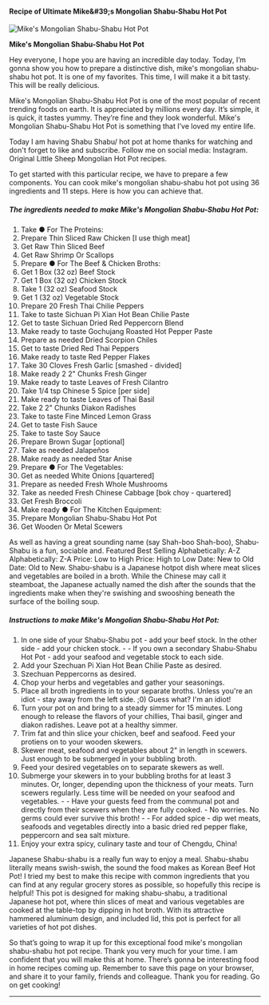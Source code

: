             

#### Recipe of Ultimate Mike&amp;#39;s Mongolian Shabu-Shabu Hot Pot

![Mike's Mongolian Shabu-Shabu Hot Pot](https://img-global.cpcdn.com/recipes/acc7e410981f43c5/751x532cq70/mikes-mongolian-shabu-shabu-hot-pot-recipe-main-photo.jpg)

**Mike's Mongolian Shabu-Shabu Hot Pot**

Hey everyone, I hope you are having an incredible day today. Today, I’m gonna show you how to prepare a distinctive dish, mike's mongolian shabu-shabu hot pot. It is one of my favorites. This time, I will make it a bit tasty. This will be really delicious.

Mike's Mongolian Shabu-Shabu Hot Pot is one of the most popular of recent trending foods on earth. It is appreciated by millions every day. It’s simple, it is quick, it tastes yummy. They’re fine and they look wonderful. Mike's Mongolian Shabu-Shabu Hot Pot is something that I’ve loved my entire life.

Today I am having Shabu Shabu/ hot pot at home thanks for watching and don't forget to like and subscribe. Follow me on social media: Instagram. Original Little Sheep Mongolian Hot Pot recipes.

To get started with this particular recipe, we have to prepare a few components. You can cook mike's mongolian shabu-shabu hot pot using 36 ingredients and 11 steps. Here is how you can achieve that.

##### The ingredients needed to make Mike's Mongolian Shabu-Shabu Hot Pot:

1.  Take ● For The Proteins:
2.  Prepare Thin Sliced Raw Chicken \[I use thigh meat\]
3.  Get Raw Thin Sliced Beef
4.  Get Raw Shrimp Or Scallops
5.  Prepare ● For The Beef & Chicken Broths:
6.  Get 1 Box (32 oz) Beef Stock
7.  Get 1 Box (32 oz) Chicken Stock
8.  Take 1 (32 oz) Seafood Stock
9.  Get 1 (32 oz) Vegetable Stock
10.  Prepare 20 Fresh Thai Chilie Peppers
11.  Take to taste Sichuan Pi Xian Hot Bean Chilie Paste
12.  Get to taste Sichuan Dried Red Peppercorn Blend
13.  Make ready to taste Gochujang Roasted Hot Pepper Paste
14.  Prepare as needed Dried Scorpion Chiles
15.  Get to taste Dried Red Thai Peppers
16.  Make ready to taste Red Pepper Flakes
17.  Take 30 Cloves Fresh Garlic \[smashed - divided\]
18.  Make ready 2 2" Chunks Fresh Ginger
19.  Make ready to taste Leaves of Fresh Cilantro
20.  Take 1/4 tsp Chinese 5 Spice \[per side\]
21.  Make ready to taste Leaves of Thai Basil
22.  Take 2 2" Chunks Diakon Radishes
23.  Take to taste Fine Minced Lemon Grass
24.  Get to taste Fish Sauce
25.  Take to taste Soy Sauce
26.  Prepare Brown Sugar \[optional\]
27.  Take as needed Jalapeños
28.  Make ready as needed Star Anise
29.  Prepare ● For The Vegetables:
30.  Get as needed White Onions \[quartered\]
31.  Prepare as needed Fresh Whole Mushrooms
32.  Take as needed Fresh Chinese Cabbage \[bok choy - quartered\]
33.  Get Fresh Broccoli
34.  Make ready ● For The Kitchen Equipment:
35.  Prepare Mongolian Shabu-Shabu Hot Pot
36.  Get Wooden Or Metal Scewers

As well as having a great sounding name (say Shah-boo Shah-boo), Shabu-Shabu is a fun, sociable and. Featured Best Selling Alphabetically: A-Z Alphabetically: Z-A Price: Low to High Price: High to Low Date: New to Old Date: Old to New. Shabu-shabu is a Japanese hotpot dish where meat slices and vegetables are boiled in a broth. While the Chinese may call it steamboat, the Japanese actually named the dish after the sounds that the ingredients make when they're swishing and swooshing beneath the surface of the boiling soup.

##### Instructions to make Mike's Mongolian Shabu-Shabu Hot Pot:

1.  In one side of your Shabu-Shabu pot - add your beef stock. In the other side - add your chicken stock. - - If you own a secondary Shabu-Shabu Hot Pot - add your seafood and vegetable stock to each side.
2.  Add your Szechuan Pi Xian Hot Bean Chilie Paste as desired.
3.  Szechuan Peppercorns as desired.
4.  Chop your herbs and vegetables and gather your seasonings.
5.  Place all broth ingredients in to your separate broths. Unless you're an idiot - stay away from the left side. ;0) Guess what? I'm an idiot!
6.  Turn your pot on and bring to a steady simmer for 15 minutes. Long enough to release the flavors of your chillies, Thai basil, ginger and diakon radishes. Leave pot at a healthy simmer.
7.  Trim fat and thin slice your chicken, beef and seafood. Feed your protiens on to your wooden skewers.
8.  Skewer meat, seafood and vegetables about 2" in length in scewers. Just enough to be submerged in your bubbling broth.
9.  Feed your desired vegetables on to separate skewers as well.
10.  Submerge your skewers in to your bubbling broths for at least 3 minutes. Or, longer, depending upon the thickness of your meats. Turn scewers regularly. Less time will be needed on your seafood and vegetables. - - Have your guests feed from the communal pot and directly from their scewers when they are fully cooked. - No worries. No germs could ever survive this broth! - - For added spice - dip wet meats, seafoods and vegetables directly into a basic dried red pepper flake, peppercorn and sea salt mixture.
11.  Enjoy your extra spicy, culinary taste and tour of Chengdu, China!

Japanese Shabu-shabu is a really fun way to enjoy a meal. Shabu-shabu literally means swish-swish, the sound the food makes as Korean Beef Hot Pot! I tried my best to make this recipe with common ingredients that you can find at any regular grocery stores as possible, so hopefully this recipe is helpful! This pot is designed for making shabu-shabu, a traditional Japanese hot pot, where thin slices of meat and various vegetables are cooked at the table-top by dipping in hot broth. With its attractive hammered aluminum design, and included lid, this pot is perfect for all varieties of hot pot dishes.

So that’s going to wrap it up for this exceptional food mike's mongolian shabu-shabu hot pot recipe. Thank you very much for your time. I am confident that you will make this at home. There’s gonna be interesting food in home recipes coming up. Remember to save this page on your browser, and share it to your family, friends and colleague. Thank you for reading. Go on get cooking!

* * *